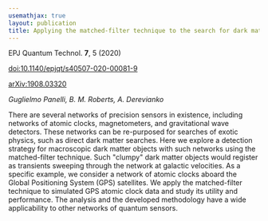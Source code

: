 ```yaml
---
usemathjax: true
layout: publication
title: Applying the matched-filter technique to the search for dark matter transients with networks of quantum sensors
---
```


EPJ Quantum Technol. **7**, 5 (2020)

[doi:10.1140/epjqt/s40507-020-00081-9](http://dx.doi.org/10.1140/epjqt/s40507-020-00081-9)

[arXiv:1908.03320](http://arxiv.org/abs/1908.03320)

_Guglielmo Panelli, B. M. Roberts, A. Derevianko_


There are several networks of precision sensors in existence, including networks of atomic clocks, magnetometers, and gravitational wave detectors. These networks can be re-purposed for searches of exotic physics, such as direct dark matter searches. Here we explore a detection strategy for macroscopic dark matter objects with such networks using the matched-filter technique. Such "clumpy" dark matter objects would register as transients sweeping through the network at galactic velocities. As a specific example, we consider a network of atomic clocks aboard the Global Positioning System (GPS) satellites. We apply the matched-filter technique to simulated GPS atomic clock data and study its utility and performance. The analysis and the developed methodology have a wide applicability to other networks of quantum sensors.

